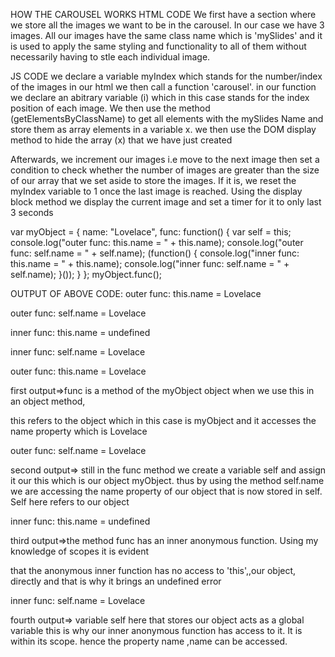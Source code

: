 HOW THE CAROUSEL WORKS
HTML CODE
  We first have a section where we store all the images we want
  to be in the carousel. In our case we have 3 images. All our images have the same class name 
  which is 'mySlides' and it is used to apply the same styling and functionality to all of them
  without necessarily having to stle each individual image.

 JS CODE
 we declare a variable myIndex which stands for the number/index of the images in our html
 we then call a function 'carousel'.
 in our function we declare an abitrary variable (i) which in this case stands for the index position
 of each image. We then use the method (getElementsByClassName) to get all elements with the mySlides Name
 and store them as array elements in a variable x.
 we then use the DOM display method to hide the array (x) that we have just created

 Afterwards, we increment our images i.e move to the next image then set a condition to
 check whether the number of images are greater than the size of our array that we set aside to store the 
 images. If it is, we reset the myIndex variable to 1 once the last image is reached.
 Using the display block method we display the current image and set a timer for it to only last 3 seconds
 
 
 
 
 
 var myObject = {
    name: "Lovelace",
    func: function() {
        var self = this;
        console.log("outer func:  this.name = " + this.name);
        console.log("outer func:  self.name = " + self.name);
        (function() {
            console.log("inner func:  this.name = " + this.name);
            console.log("inner func:  self.name = " + self.name);
        }());
    }
};
myObject.func();

OUTPUT OF ABOVE CODE:
outer func:  this.name = Lovelace

outer func:  self.name = Lovelace

inner func:  this.name = undefined

inner func:  self.name = Lovelace


outer func:  this.name = Lovelace

first output=>func is a method of the myObject object when we use this in an object method, 

this refers to the object which in this case is myObject and it accesses the name property which is Lovelace


outer func:  self.name = Lovelace

second output=> still in the func method we create a variable self and assign it our this which is 
our object myObject. thus by using the method self.name we are accessing the name property of our object
that is now stored in self. Self here refers to our object

inner func:  this.name = undefined

third output=>the method func has an inner anonymous function. Using my knowledge of scopes it is evident

that the anonymous inner function has no access to 'this',,our object, directly and that is why it brings an undefined
error

inner func:  self.name = Lovelace

fourth output=> variable self here that stores our object acts as a global variable this is why our
inner anonymous function has access to it. It is within its scope. hence the property name ,name can be accessed.


  
  
  
